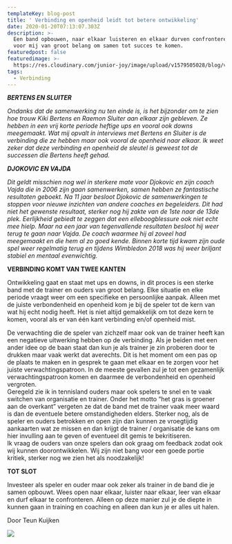 ```yaml
---
templateKey: blog-post
title: ' Verbinding en openheid leidt tot betere ontwikkeling'
date: 2020-01-20T07:13:07.303Z
description: >-
  Een band opbouwen, naar elkaar luisteren en elkaar durven confronteren zijn
  voor mij van groot belang om samen tot succes te komen.
featuredpost: false
featuredimage: >-
  https://res.cloudinary.com/junior-joy/image/upload/v1579505028/blog/vajda_Djoko_o8ofu5.jpg
tags:
  - Verbinding
---
```

***BERTENS EN SLUITER***

*Ondanks dat de samenwerking nu ten einde is, is het bijzonder om te zien hoe trouw Kiki Bertens en Raemon Sluiter aan elkaar zijn gebleven. Ze hebben in een vrij korte periode heftige ups en vooral ook downs meegemaakt. Wat mij opvalt in interviews met Bertens en Sluiter is de verbinding die ze hebben maar ook vooral de openheid naar elkaar. Ik weet zeker dat deze verbinding en openheid de sleutel is geweest tot de successen die Bertens heeft gehad.*

***DJOKOVIC EN VAJDA***

*Dit geldt misschien nog wel in sterkere mate voor Djokovic en zijn coach Vajda die in 2006 zijn gaan samenwerken, samen hebben ze fantastische resultaten geboekt. Na 11 jaar besloot Djokovic de samenwerkingen te stoppen voor nieuwe inzichten van andere coaches en begeleiders. Dit had niet het gewenste resultaat, sterker nog hij zakte van de 1ste naar de 13de plek. Eerlijkheid gebiedt te zeggen dat een elleboogblessure ook niet echt mee hielp. Maar na een jaar van tegenvallende resultaten besloot hij weer terug te gaan naar Vajda. De coach waarmee hij al zoveel had meegemaakt en die hem al zo goed kende. Binnen korte tijd kwam zijn oude spel weer regelmatig terug en tijdens Wimbledon 2018 was hij weer briljant stabiel en mentaal evenwichtig.*

**VERBINDING KOMT VAN TWEE KANTEN**

Ontwikkeling gaat en staat met ups en downs, in dit proces is een sterke band met de trainer en ouders van groot belang. Elke situatie en elke periode vraagt weer om een specifieke en persoonlijke aanpak. Alleen met de juiste verbondenheid en openheid kom je bij de speler tot de kern van wat hij echt nodig heeft. Het is niet altijd gemakkelijk om tot deze kern te komen, vooral als er van één kant verbinding en/of openheid mist.

De verwachting die de speler van zichzelf maar ook van de trainer heeft kan een negatieve uitwerking hebben op de verbinding. Als je beiden met een ander idee op de baan staat dan kun je als trainer je zin proberen door te drukken maar vaak werkt dat averechts. Dit is het moment om een pas op de plaats te maken en in gesprek te gaan met elkaar en te zorgen voor het juiste verwachtingspatroon. In de meeste gevallen zul je tot een gezamenlijk verwachtingspatroon komen en daarmee de verbondenheid en openheid vergroten.\
Geregeld zie ik in tennisland ouders maar ook spelers te snel en te vaak switchen van organisatie en trainer. Onder het motto “het gras is groener aan de overkant” vergeten ze dat de band met de trainer vaak meer waard is dan de eventuele betere omstandigheden elders. Sterker nog, als de speler en ouders betrokken en open zijn dan kunnen ze vroegtijdig aankaarten wat ze missen en dan krijgt de trainer / organisatie de kans om hier invulling aan te geven of eventueel dit gemis te bekritiseren.\
Ik vraag de ouders van onze spelers dan ook graag om feedback zodat ook wij kunnen doorontwikkelen. Wij zijn niet bang voor een goede portie kritiek, sterker nog we zien het als noodzakelijk!

**TOT SLOT**

Investeer als speler en ouder maar ook zeker als trainer in de band die je samen opbouwt. Wees open naar elkaar, luister naar elkaar, leer van elkaar en durf elkaar te confronteren. Alleen op deze manier zul je de diepte in kunnen gaan in training en coaching en alleen dan kun je er alles uit halen.

Door Teun Kuijken

![](https://res.cloudinary.com/junior-joy/image/upload/v1577894223/teun_ffehbw.png)
